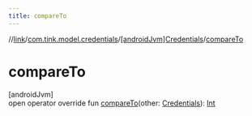 ```yaml
---
title: compareTo
---
```

//[link](../../../index.html)/[com.tink.model.credentials](../index.html)/[[androidJvm]Credentials](index.html)/[compareTo](compare-to.html)



# compareTo



[androidJvm]\
open operator override fun [compareTo](compare-to.html)(other: [Credentials](index.html)): [Int](https://kotlinlang.org/api/latest/jvm/stdlib/kotlin/-int/index.html)




